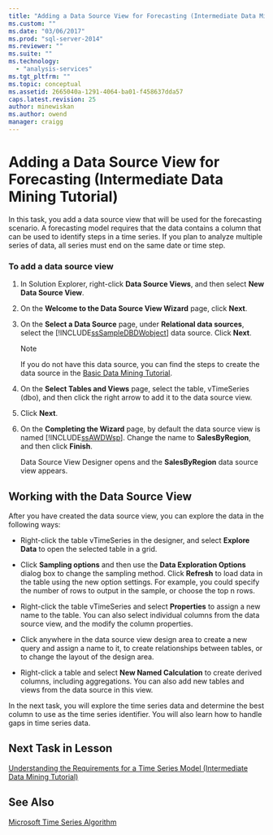 ```yaml
---
title: "Adding a Data Source View for Forecasting (Intermediate Data Mining Tutorial) | Microsoft Docs"
ms.custom: ""
ms.date: "03/06/2017"
ms.prod: "sql-server-2014"
ms.reviewer: ""
ms.suite: ""
ms.technology: 
  - "analysis-services"
ms.tgt_pltfrm: ""
ms.topic: conceptual
ms.assetid: 2665040a-1291-4064-ba01-f458637dda57
caps.latest.revision: 25
author: minewiskan
ms.author: owend
manager: craigg
---
```

# Adding a Data Source View for Forecasting (Intermediate Data Mining Tutorial)
  In this task, you add a data source view that will be used for the forecasting scenario. A forecasting model requires that the data contains a column that can be used to identify steps in a time series. If you plan to analyze multiple series of data, all series must end on the same date or time step.  
  
### To add a data source view  
  
1.  In Solution Explorer, right-click **Data Source Views**, and then select **New Data Source View**.  
  
2.  On the **Welcome to the Data Source View Wizard** page, click **Next**.  
  
3.  On the **Select a Data Source** page, under **Relational data sources**, select the [!INCLUDE[ssSampleDBDWobject](../includes/sssampledbdwobject-md.md)] data source. Click **Next**.  
  
    > [!NOTE]  
    >  If you do not have this data source, you can find the steps to create the data source in the [Basic Data Mining Tutorial](../../2014/tutorials/basic-data-mining-tutorial.md).  
  
4.  On the **Select Tables and Views** page, select the table, vTimeSeries (dbo), and then click the right arrow to add it to the data source view.  
  
5.  Click **Next**.  
  
6.  On the **Completing the Wizard** page, by default the data source view is named [!INCLUDE[ssAWDWsp](../includes/ssawdwsp-md.md)]. Change the name to **SalesByRegion**, and then click **Finish**.  
  
     Data Source View Designer opens and the **SalesByRegion** data source view appears.  
  
## Working with the Data Source View  
 After you have created the data source view, you can explore the data in the following ways:  
  
-   Right-click the table vTimeSeries in the designer, and select **Explore Data** to open the selected table in a grid.  
  
-   Click **Sampling options** and then use the **Data Exploration Options** dialog box to change the sampling method. Click **Refresh** to load data in the table using the new option settings. For example, you could specify the number of rows to output in the sample, or choose the top n rows.  
  
-   Right-click the table vTimeSeries and select **Properties** to assign a new name to the table. You can also select individual columns from the data source view, and the modify the column properties.  
  
-   Click anywhere in the data source view design area to create a new query and assign a name to it, to create relationships between tables, or to change the layout of the design area.  
  
-   Right-click a table and select **New Named Calculation** to create derived columns, including aggregations. You can also add new tables and views from the data source in this view.  
  
 In the next task, you will explore the time series data and determine the best column to use as the time series identifier. You will also learn how to handle gaps in time series data.  
  
## Next Task in Lesson  
 [Understanding the Requirements for a Time Series Model &#40;Intermediate Data Mining Tutorial&#41;](../../2014/tutorials/time-series-model-requirements-intermediate-data-mining-tutorial.md)  
  
## See Also  
 [Microsoft Time Series Algorithm](../../2014/analysis-services/data-mining/microsoft-time-series-algorithm.md)  
  
  
